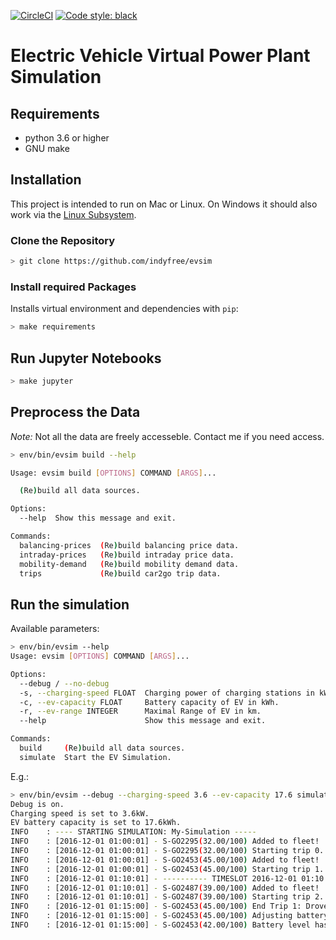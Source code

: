 [![CircleCI](https://circleci.com/gh/indyfree/evsim.svg?style=svg)](https://circleci.com/gh/indyfree/evsim) [![Code style: black](https://img.shields.io/badge/code%20style-black-000000.svg)](https://github.com/ambv/black)
# Electric Vehicle Virtual Power Plant Simulation

## Requirements
- python 3.6 or higher
- GNU make

## Installation

This project is intended to run on Mac or Linux. 
On Windows it should also work via the [Linux Subsystem](https://docs.microsoft.com/en-us/windows/wsl/install-win10).

### Clone the Repository

```bash
> git clone https://github.com/indyfree/evsim
```

### Install required Packages
Installs virtual environment and dependencies with `pip`:

```bash
> make requirements
```

## Run Jupyter Notebooks

``` bash
> make jupyter
```

## Preprocess the Data
*Note:* Not all the data are freely accesseble. Contact me if you need access.

```bash
> env/bin/evsim build --help

Usage: evsim build [OPTIONS] COMMAND [ARGS]...

  (Re)build all data sources.

Options:
  --help  Show this message and exit.

Commands:
  balancing-prices  (Re)build balancing price data.
  intraday-prices   (Re)build intraday price data.
  mobility-demand   (Re)build mobility demand data.
  trips             (Re)build car2go trip data.
```


## Run the simulation
Available parameters:

```bash
> env/bin/evsim --help
Usage: evsim [OPTIONS] COMMAND [ARGS]...

Options:
  --debug / --no-debug
  -s, --charging-speed FLOAT  Charging power of charging stations in kW.
  -c, --ev-capacity FLOAT     Battery capacity of EV in kWh.
  -r, --ev-range INTEGER      Maximal Range of EV in km.
  --help                      Show this message and exit.

Commands:
  build     (Re)build all data sources.
  simulate  Start the EV Simulation.

```

E.g.:

``` sh
> env/bin/evsim --debug --charging-speed 3.6 --ev-capacity 17.6 simulate --name My-Simulation                                                                                                ~/uni/evsim master 2+
Debug is on.
Charging speed is set to 3.6kW.
EV battery capacity is set to 17.6kWh.
INFO    : ---- STARTING SIMULATION: My-Simulation -----
INFO    : [2016-12-01 01:00:01] - S-GO2295(32.00/100) Added to fleet!
INFO    : [2016-12-01 01:00:01] - S-GO2295(32.00/100) Starting trip 0.
INFO    : [2016-12-01 01:00:01] - S-GO2453(45.00/100) Added to fleet!
INFO    : [2016-12-01 01:00:01] - S-GO2453(45.00/100) Starting trip 1.
INFO    : [2016-12-01 01:10:01] - ---------- TIMESLOT 2016-12-01 01:10:01 ----------
INFO    : [2016-12-01 01:10:01] - S-GO2487(39.00/100) Added to fleet!
INFO    : [2016-12-01 01:10:01] - S-GO2487(39.00/100) Starting trip 2.
INFO    : [2016-12-01 01:15:00] - S-GO2453(45.00/100) End Trip 1: Drove for 15.00 minutes and consumed 3% charge.
INFO    : [2016-12-01 01:15:00] - S-GO2453(45.00/100) Adjusting battery level...
INFO    : [2016-12-01 01:15:00] - S-GO2453(42.00/100) Battery level has been decreased by 3%.
```

